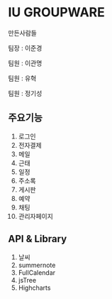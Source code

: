 # IU GROUPWARE
<p>만든사람들</p>
<p>팀장 : 이준경</p>
<p>팀원 : 이관명</p>
<p>팀원 : 유혁</p>
<p>팀원 : 정기성</p>


## 주요기능
1. 로그인
2. 전자결제
3. 메일
4. 근태
5. 일정
6. 주소록
7. 게시판
8. 예약
9. 채팅
10. 관리자페이지


## API & Library
1. 날씨
2. summernote
3. FullCalendar
4. jsTree
5. Highcharts
